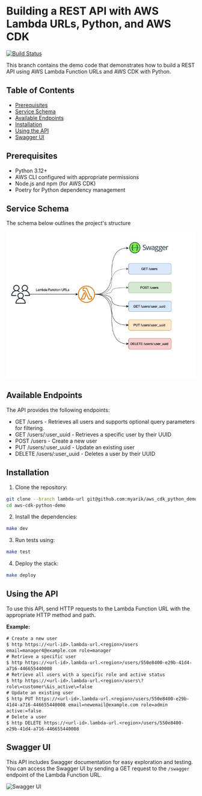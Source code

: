 # Building a REST API with AWS Lambda URLs, Python, and AWS CDK

[![Build Status](https://img.shields.io/badge/build-passing-brightgreen)](https://github.com/myarik/aws-cdk-python-demo)

This branch contains the demo code that demonstrates how to build a REST API using AWS Lambda Function URLs and AWS CDK
with Python.

## Table of Contents

- [Prerequisites](#prerequisites)
- [Service Schema](#service-schema)
- [Available Endpoints](#available-endpoints)
- [Installation](#installation)
- [Using the API](#using-the-api)
- [Swagger UI](#swagger-ui)

## Prerequisites

- Python 3.12+
- AWS CLI configured with appropriate permissions
- Node.js and npm (for AWS CDK)
- Poetry for Python dependency management

## Service Schema

The schema below outlines the project's structure

![Service Schema](./assets/aws_lambda_url.jpg)

## Available Endpoints

The API provides the following endpoints:

- GET /users - Retrieves all users and supports optional query parameters for filtering.
- GET /users/:user_uuid - Retrieves a specific user by their UUID
- POST /users - Create a new user
- PUT /users/:user_uuid - Update an existing user
- DELETE /users/:user_uuid - Deletes a user by their UUID

## Installation

1. Clone the repository:

```bash
git clone --branch lambda-url git@github.com:myarik/aws_cdk_python_demo.git 
cd aws-cdk-python-demo
```

2. Install the dependencies:

```bash
make dev
```

3. Run tests using:

```bash
make test
```

4. Deploy the stack:

```bash
make deploy
```

## Using the API

To use this API, send HTTP requests to the Lambda Function URL with the appropriate HTTP method and path.

**Example:**

```shell
# Create a new user
$ http https://<url-id>.lambda-url.<region>/users email=manager4@example.com role=manager
# Retrieve a specific user
$ http https://<url-id>.lambda-url.<region>/users/550e8400-e29b-41d4-a716-446655440008
# Retrieve all users with a specific role and active status
$ http https://<url-id>.lambda-url.<region>/users\?role\=customer\&is_active\=false
# Update an existing user
$ http PUT https://<url-id>.lambda-url.<region>/users/550e8400-e29b-41d4-a716-446655440008 email=newemail@example.com role=admin active:=false
# Delete a user
$ http DELETE https://<url-id>.lambda-url.<region>/users/550e8400-e29b-41d4-a716-446655440008
````

## Swagger UI

This API includes Swagger documentation for easy exploration and testing. You can access the Swagger UI by sending a GET
request to the `/swagger` endpoint of the Lambda Function URL.

![Swagger UI](./assets/swagger_ui.jpg)